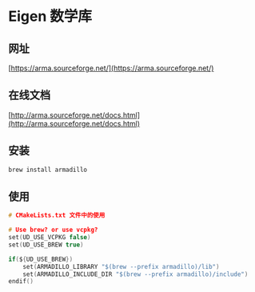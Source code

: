# Eigen 数学库

## 网址

[https://arma.sourceforge.net/](https://arma.sourceforge.net/)

## 在线文档

[http://arma.sourceforge.net/docs.html](http://arma.sourceforge.net/docs.html)

## 安装

```bash
brew install armadillo
```

## 使用

```c
# CMakeLists.txt 文件中的使用

# Use brew? or use vcpkg?
set(UD_USE_VCPKG false)
set(UD_USE_BREW true)

if(${UD_USE_BREW})
    set(ARMADILLO_LIBRARY "$(brew --prefix armadillo)/lib")
    set(ARMADILLO_INCLUDE_DIR "$(brew --prefix armadillo)/include")
endif()
```

